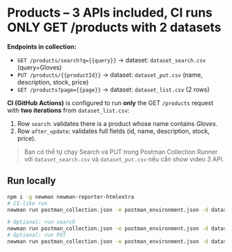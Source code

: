 # Products – 3 APIs included, CI runs ONLY GET /products with 2 datasets

**Endpoints in collection:**
- `GET /products/search?q={{query}}`  → dataset: `dataset_search.csv` (query=Gloves)
- `PUT /products/{{productId}}`       → dataset: `dataset_put.csv` (name, description, stock, price)
- `GET /products?page={{page}}`       → dataset: `dataset_list.csv` (2 rows)

**CI (GitHub Actions)** is configured to run **only** the GET `/products` request with **two iterations** from `dataset_list.csv`:
1) Row `search`: validates there is a product whose name contains *Gloves*.
2) Row `after_update`: validates full fields (id, name, description, stock, price).

> Bạn có thể tự chạy Search và PUT trong Postman Collection Runner với `dataset_search.csv` và `dataset_put.csv` nếu cần show video 3 API.

## Run locally
```bash
npm i -g newman newman-reporter-htmlextra
# CI-like run
newman run postman_collection.json -e postman_environment.json -d dataset_list.csv   -r cli,htmlextra,junit   --reporter-htmlextra-export newman/report.html   --reporter-junit-export newman/results.xml

# Optional: run search
newman run postman_collection.json -e postman_environment.json -d dataset_search.csv --folder "Products – Search (GET)"
# Optional: run PUT
newman run postman_collection.json -e postman_environment.json -d dataset_put.csv --folder "Products – Update (PUT)"
```

